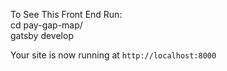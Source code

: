 


To See This Front End Run:
<br>
cd pay-gap-map/
<br>
gatsby develop
<br>


Your site is now running at `http://localhost:8000`


